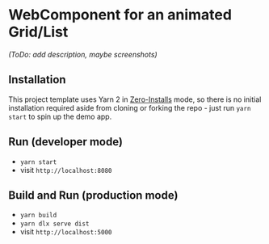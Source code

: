 # WebComponent for an animated Grid/List

_(ToDo: add description, maybe screenshots)_

## Installation

This project template uses Yarn 2 in [Zero-Installs](https://yarnpkg.com/features/zero-installs)
mode, so there is no initial installation required aside from cloning or forking the repo - just run
`yarn start` to spin up the demo app.

## Run (developer mode)

* `yarn start`
* visit `http://localhost:8080`

## Build and Run (production mode)

* `yarn build`
* `yarn dlx serve dist`
* visit `http://localhost:5000`
